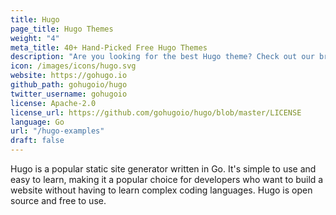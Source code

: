 ```yaml
---
title: Hugo
page_title: Hugo Themes
weight: "4"
meta_title: 40+ Hand-Picked Free Hugo Themes
description: "Are you looking for the best Hugo theme? Check out our broad selection of themes that will give your website a professional and polished appearance."
icon: /images/icons/hugo.svg
website: https://gohugo.io
github_path: gohugoio/hugo
twitter_username: gohugoio
license: Apache-2.0
license_url: https://github.com/gohugoio/hugo/blob/master/LICENSE
language: Go
url: "/hugo-examples"
draft: false
---
```


Hugo is a popular static site generator written in Go. It's simple to use and easy to learn, making it a popular choice for developers who want to build a website without having to learn complex coding languages. Hugo is open source and free to use.
